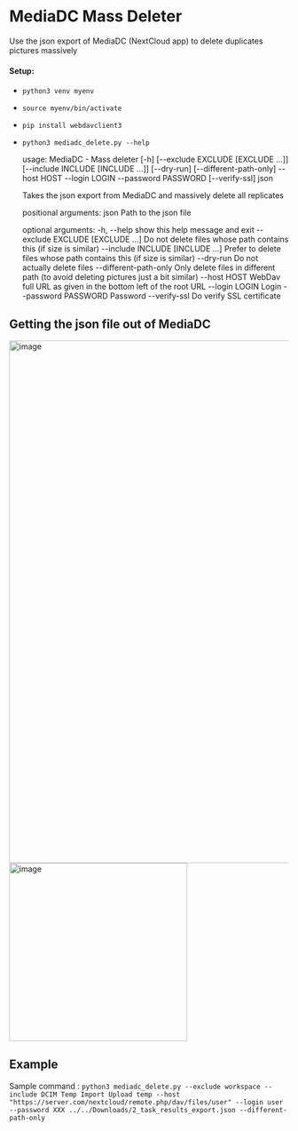 # MediaDC Mass Deleter

Use the json export of MediaDC (NextCloud app) to delete duplicates pictures massively

#### Setup:
- `python3 venv myenv`
- `source myenv/bin/activate`
- `pip install webdavclient3`
- `python3 mediadc_delete.py --help`
  

    usage: MediaDC - Mass deleter [-h] [--exclude EXCLUDE [EXCLUDE ...]] [--include INCLUDE [INCLUDE ...]] [--dry-run] [--different-path-only] --host
                                  HOST --login LOGIN --password PASSWORD [--verify-ssl]
                                  json

    Takes the json export from MediaDC and massively delete all replicates

    positional arguments:
      json                  Path to the json file

    optional arguments:
      -h, --help            show this help message and exit
      --exclude EXCLUDE [EXCLUDE ...]
                            Do not delete files whose path contains this (if size is similar)
      --include INCLUDE [INCLUDE ...]
                            Prefer to delete files whose path contains this (if size is similar)
      --dry-run             Do not actually delete files
      --different-path-only
                            Only delete files in different path (to avoid deleting pictures just a bit similar)
      --host HOST           WebDav full URL as given in the bottom left of the root URL
      --login LOGIN         Login
      --password PASSWORD   Password
      --verify-ssl          Do verify SSL certificate

## Getting the json file out of MediaDC

<img width="941" alt="image" src="https://github.com/tbarbette/mediadc-massdelete/assets/248961/df6a2634-d9a1-4d4a-934a-94d71c8695ca">

<img width="321" alt="image" src="https://github.com/tbarbette/mediadc-massdelete/assets/248961/e45bb503-4fdb-4366-b1b3-1ef25b3c6ba1">

## Example

Sample command : `python3 mediadc_delete.py --exclude workspace --include DCIM Temp Import Upload temp --host "https://server.com/nextcloud/remote.php/dav/files/user" --login user --password XXX ../../Downloads/2_task_results_export.json --different-path-only`
